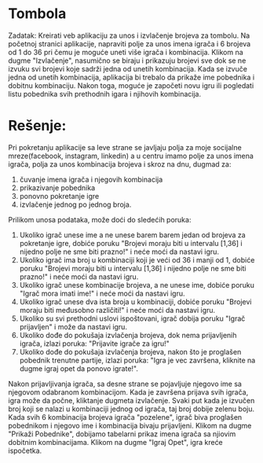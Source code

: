 # Tombola

Zadatak:
Kreirati veb aplikaciju za unos i izvlačenje brojeva za tombolu. Na početnoj stranici aplikacije, napraviti polje za unos imena igrača i 6 brojeva od 1 do 36 pri čemu je moguće uneti više igrača i kombinacija. Klikom na dugme "Izvlačenje", nasumično se biraju i prikazuju brojevi sve dok se ne izvuku svi brojevi koje sadrži jedna od unetih kombinacija. Kada se izvuče jedna od unetih kombinacija, aplikacija bi trebalo da prikaže ime pobednika i dobitnu kombinaciju. Nakon toga, moguće je započeti novu igru ili pogledati listu pobednika svih prethodnih igara i njihovih kombinacija.


# Rešenje:

Pri pokretanju aplikacije sa leve strane se javljaju polja za moje socijalne mreze(facebook, instagram, linkedin) a u centru imamo polje za unos imena igrača, polja za unos kombinacija brojeva i skroz na dnu, dugmad za:
1) čuvanje imena igrača i njegovih kombinacija
2) prikazivanje pobednika
3) ponovno pokretanje igre
4) izvlačenje jednog po jednog broja.

Prilikom unosa podataka, može doći do sledećih poruka:
1) Ukoliko igrač unese ime a ne unese barem barem jedan od brojeva za pokretanje igre, dobiće poruku "Brojevi moraju biti u intervalu [1,36] i nijedno polje ne sme biti prazno!" i neće moći da nastavi igru.
2) Ukoliko igrač ima broj u kombinaciji koji je veći od 36 i manji od 1, dobiće poruku "Brojevi moraju biti u intervalu [1,36] i nijedno polje ne sme biti prazno!" i neće moći da nastavi igru. 
3) Ukoliko igrač unese kombinacije brojeva, a ne unese ime, dobiće poruku "Igrač mora imati ime!" i neće moći da nastavi igru.
4) Ukoliko igrač unese dva ista broja u kombinaciji, dobiće poruku "Brojevi moraju biti međusobno različiti!" i neće moći da nastavi igru.
5) Ukoliko su svi prethodni uslovi ispoštovani, igrač dobija poruku "Igrač prijavljen" i može da nastavi igru.
6) Ukoliko dođe do pokušaja izvlačenja brojeva, dok nema prijavljenih igrača, izlazi poruka: "Prijavite igrače za igru!"
7) Ukoliko dođe do pokušaja izvlačenja brojeva, nakon što je proglašen pobednik trenutne partije, izlazi poruka: "Igra je vec završena, kliknite na dugme igraj opet da ponovo igrate!".

Nakon prijavljivanja igrača, sa desne strane se pojavljuje njegovo ime sa njegovom odabranom kombinacijom. Kada je završena prijava svih igrača, igra može da počne, kliktanje dugmeta izvlačenje. Svaki put kada je izvučen broj koji se nalazi u kombinaciji jednog od igrača, taj broj dobije zelenu boju.
Kada svih 6 kombinacija brojeva igrača "pozelene", igrač biva proglašen pobednikom i njegovo ime i kombinacija bivaju prijavljeni.
Klikom na dugme "Prikaži Pobednike", dobijamo tabelarni prikaz imena igrača sa njiovim dobitnim kombinacijama.
Klikom na dugme "Igraj Opet", igra kreće ispočetka.
